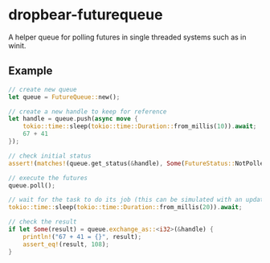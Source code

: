 # dropbear-futurequeue

A helper queue for polling futures in single threaded systems such as in winit.

## Example

```rust
// create new queue
let queue = FutureQueue::new();

// create a new handle to keep for reference
let handle = queue.push(async move {
    tokio::time::sleep(tokio::time::Duration::from_millis(10)).await;
    67 + 41
});

// check initial status
assert!(matches!(queue.get_status(&handle), Some(FutureStatus::NotPolled)));

// execute the futures
queue.poll();

// wait for the task to do its job (this can be simulated with an update loop)
tokio::time::sleep(tokio::time::Duration::from_millis(20)).await;

// check the result
if let Some(result) = queue.exchange_as::<i32>(&handle) {
    println!("67 + 41 = {}", result);
    assert_eq!(result, 108);
}
```

